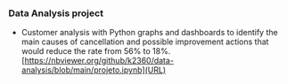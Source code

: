 ### Data Analysis project
- Customer analysis with Python graphs and dashboards to identify the main causes of cancellation and possible improvement actions that would reduce the rate from 56% to 18%.
[https://nbviewer.org/github/k2360/data-analysis/blob/main/projeto.ipynb](URL)
